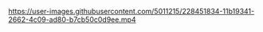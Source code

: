 




https://user-images.githubusercontent.com/5011215/228451834-11b19341-2662-4c09-ad80-b7cb50c0d9ee.mp4

